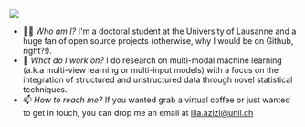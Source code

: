 <!-- markdownlint-disable MD033 MD041 -->
<p>
  <img src="https://readme-typing-svg.demolab.com/?lines=I'm+Ilia,+nice+to+meet+you!;Learn+more+about+me+on+my+website...&font=Satisfy&color=F70E4DFF&width=500&height=50&duration=4000&pause=1000&size=23">
</p>
<!-- markdownlint-enable MD033 -->

- 🕵🏻 _Who am I?_ I'm a doctoral student at the University of Lausanne and a huge fan of open source projects (otherwise, why I would be on Github, right?!).
- 🌱 _What do I work on?_ I do research on multi-modal machine learning (a.k.a multi-view learning or multi-input models) with a focus on the integration of structured and unstructured data through novel statistical techniques.
- 📫 _How to reach me?_ If you wanted grab a virtual coffee or just wanted to get in touch, you can drop me an email at ilia.azizi@unil.ch

<!-- ![My Logo](assets/images/logo.png?raw=true#gh-dark-mode-only) -->

<!-- Here are some ideas to get you started:

- 🔭 I’m currently working on ...
- 🌱 I’m currently learning ...
- 👯 I’m looking to collaborate on ...
- 🤔 I’m looking for help with ...
- 💬 Ask me about ...
- 📫 How to reach me: ...
- 😄 Pronouns: ...
- ⚡ Fun fact: ... -->
